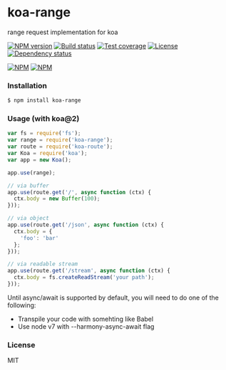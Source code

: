 
koa-range
=================
range request implementation for koa

[![NPM version][npm-img]][npm-url]
[![Build status][travis-img]][travis-url]
[![Test coverage][coveralls-img]][coveralls-url]
[![License][license-img]][license-url]
[![Dependency status][david-img]][david-url]

[![NPM](https://nodei.co/npm/koa-range.png?stars&downloads)](https://nodei.co/npm/koa-range/)
[![NPM](https://nodei.co/npm-dl/koa-range.png)](https://nodei.co/npm/koa-range/)

### Installation

```sh
$ npm install koa-range
```

### Usage (with koa@2)

```js
var fs = require('fs');
var range = require('koa-range');
var route = require('koa-route');
var Koa = require('koa');
var app = new Koa();

app.use(range);

// via buffer
app.use(route.get('/', async function (ctx) {
  ctx.body = new Buffer(100);
}));

// via object
app.use(route.get('/json', async function (ctx) {
  ctx.body = {
    'foo': 'bar'
  };
}));

// via readable stream
app.use(route.get('/stream', async function (ctx) {
  ctx.body = fs.createReadStream('your path');
}));

```

Until async/await is supported by default, you will need to do one of the following:
- Transpile your code with somehting like Babel
- Use node v7 with --harmony-async-await flag

### License

MIT

[npm-img]: https://img.shields.io/npm/v/koa-range.svg?style=flat-square
[npm-url]: https://npmjs.org/package/koa-range
[travis-img]: https://img.shields.io/travis/koajs/koa-range.svg?style=flat-square
[travis-url]: https://travis-ci.org/koajs/koa-range
[coveralls-img]: https://img.shields.io/coveralls/koajs/koa-range.svg?style=flat-square
[coveralls-url]: https://coveralls.io/r/koajs/koa-range?branch=master
[license-img]: https://img.shields.io/badge/license-MIT-green.svg?style=flat-square
[license-url]: https://opensource.org/licenses/MIT
[david-img]: https://img.shields.io/david/koajs/koa-range.svg?style=flat-square
[david-url]: https://david-dm.org/koajs/koa-range
